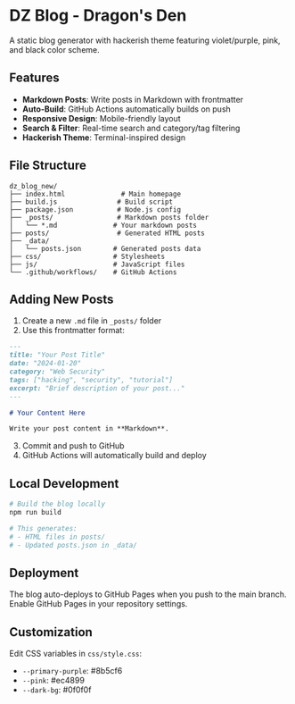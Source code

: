 # DZ Blog - Dragon's Den

A static blog generator with hackerish theme featuring violet/purple, pink, and black color scheme.

## Features

- **Markdown Posts**: Write posts in Markdown with frontmatter
- **Auto-Build**: GitHub Actions automatically builds on push
- **Responsive Design**: Mobile-friendly layout
- **Search & Filter**: Real-time search and category/tag filtering
- **Hackerish Theme**: Terminal-inspired design

## File Structure

```
dz_blog_new/
├── index.html              # Main homepage
├── build.js               # Build script
├── package.json           # Node.js config
├── _posts/                # Markdown posts folder
│   └── *.md              # Your markdown posts
├── posts/                 # Generated HTML posts
├── _data/
│   └── posts.json        # Generated posts data
├── css/                  # Stylesheets
├── js/                   # JavaScript files
└── .github/workflows/    # GitHub Actions
```

## Adding New Posts

1. Create a new `.md` file in `_posts/` folder
2. Use this frontmatter format:

```markdown
---
title: "Your Post Title"
date: "2024-01-20"
category: "Web Security"
tags: ["hacking", "security", "tutorial"]
excerpt: "Brief description of your post..."
---

# Your Content Here

Write your post content in **Markdown**.
```

3. Commit and push to GitHub
4. GitHub Actions will automatically build and deploy

## Local Development

```bash
# Build the blog locally
npm run build

# This generates:
# - HTML files in posts/
# - Updated posts.json in _data/
```

## Deployment

The blog auto-deploys to GitHub Pages when you push to the main branch. Enable GitHub Pages in your repository settings.

## Customization

Edit CSS variables in `css/style.css`:
- `--primary-purple`: #8b5cf6
- `--pink`: #ec4899
- `--dark-bg`: #0f0f0f